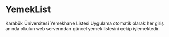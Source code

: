 # YemekList
Karabük Üniversitesi Yemekhane Listesi
Uygulama otomatik olarak her giriş anında okulun web serverından güncel yemek listesini çekip işlemektedir.
